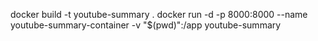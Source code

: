 docker build -t youtube-summary .
docker run -d -p 8000:8000 --name youtube-summary-container -v "$(pwd)":/app youtube-summary
